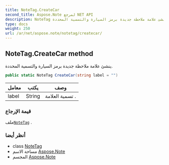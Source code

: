 ```yaml
---
title: NoteTag.CreateCar
second_title: Aspose.Note لمرجع NET API
description: NoteTag طريقة. ينشئ علامة ملاحظة جديدة برمز السيارة والتسمية المحددة.
type: docs
weight: 250
url: /ar/net/aspose.note/notetag/createcar/
---
```

## NoteTag.CreateCar method

ينشئ علامة ملاحظة جديدة برمز السيارة والتسمية المحددة.

```csharp
public static NoteTag CreateCar(string label = "")
```

| معامل | يكتب | وصف |
| --- | --- | --- |
| label | String | تسمية العلامة . |

### قيمة الإرجاع

ملف[`NoteTag`](../) .

### أنظر أيضا

* class [NoteTag](../)
* مساحة الاسم [Aspose.Note](../../notetag/)
* المجسم [Aspose.Note](../../../)


